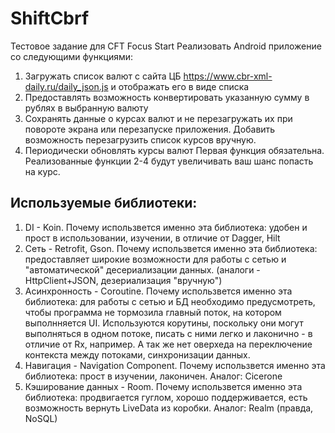 # ShiftCbrf
Тестовое задание для CFT Focus Start
Реализовать Android приложение со следующими функциями:
1. Загружать список валют с сайта ЦБ https://www.cbr-xml-daily.ru/daily_json.js и отображать
его в виде списка
2. Предоставлять возможность конвертировать указанную сумму в рублях в выбранную
валюту
3. Сохранять данные о курсах валют и не перезагружать их при повороте экрана или
перезапуске приложения. Добавить возможность перезагрузить список курсов вручную.
4. Периодически обновлять курсы валют
Первая функция обязательна. Реализованные функции 2-4 будут увеличивать ваш шанс попасть на
курс.

## Используемыe библиотеки:
1. DI  - Koin. Почему использвется именно эта библиотека: удобен и прост в использовании, изучении, в отличие от Dagger, Hilt
2. Сеть - Retrofit, Gson. Почему использвется именно эта библиотека: предоставляет широкие возможности для работы с сетью и "автоматической" десериализации данных. (аналоги - HttpClient+JSON, дезериализация "вручную")
3. Асинхронность - Сoroutine. Почему использвется именно эта библиотека: для работы с сетью и БД необходимо предусмотреть, чтобы программа не тормозила главный поток, на котором выполнняется UI. Используются корутины, поскольку они могут выполняться в одном потоке, пиcать с ними легко и лаконично - в отличие от Rx, например. А так же нет оверхеда на переключение контекста между потоками, синхронизации данных.
4. Навигация - Navigation Component. Почему использвется именно эта библиотека: прост в изучении, лаконичен. Аналог: Cicerone
5. Кэширование данных - Room. Почему использвется именно эта библиотека: продвигается гуглом, хорошо поддерживается, есть возможность вернуть LiveData из коробки. Аналог: Realm (правда, NoSQL)
